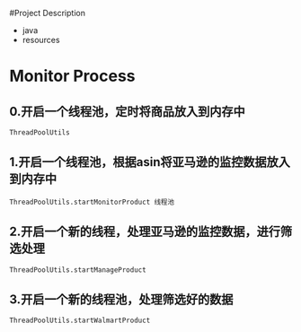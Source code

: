 #Project Description
+ java
+ resources
# Monitor Process
## 0.开启一个线程池，定时将商品放入到内存中
```
ThreadPoolUtils
```
## 1.开启一个线程池，根据asin将亚马逊的监控数据放入到内存中
```
ThreadPoolUtils.startMonitorProduct 线程池
```
## 2.开启一个新的线程，处理亚马逊的监控数据，进行筛选处理
```
ThreadPoolUtils.startManageProduct
```
## 3.开启一个新的线程池，处理筛选好的数据
```
ThreadPoolUtils.startWalmartProduct
```